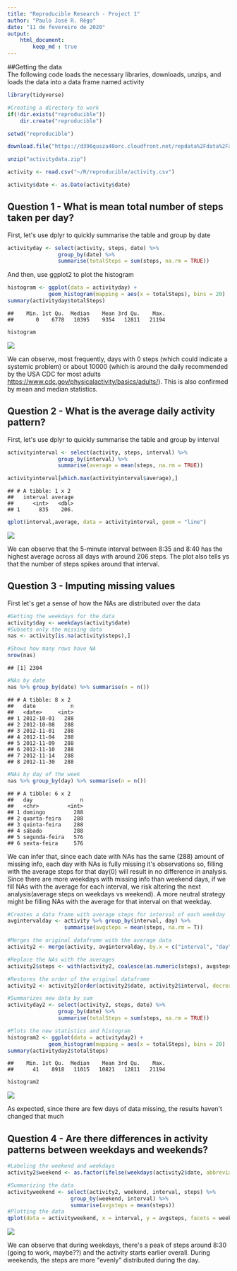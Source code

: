```yaml
---
title: "Reproducible Research - Project 1"
author: "Paulo José R. Rêgo"
date: "11 de fevereiro de 2020"
output: 
    html_document:
        keep_md : true
---
```



##Getting the data  
The following code loads the necessary libraries, downloads, unzips, and loads the data into a data frame named activity  

```r
library(tidyverse)

#Creating a directory to work
if(!dir.exists("reproducible"))
    dir.create("reproducible")

setwd("reproducible")

download.file("https://d396qusza40orc.cloudfront.net/repdata%2Fdata%2Factivity.zip", destfile = "activitydata.zip")

unzip("activitydata.zip")

activity <- read.csv("~/R/reproducible/activity.csv")

activity$date <- as.Date(activity$date)
```

## Question 1 - What is mean total number of steps taken per day?

First, let's use dplyr to quickly summarise the table and group by date  

```r
activityday <- select(activity, steps, date) %>% 
                group_by(date) %>% 
                summarise(totalSteps = sum(steps, na.rm = TRUE))
```

And then, use ggplot2 to plot the histogram  

```r
histogram <- ggplot(data = activityday) +
             geom_histogram(mapping = aes(x = totalSteps), bins = 20)
summary(activityday$totalSteps)
```

```
##    Min. 1st Qu.  Median    Mean 3rd Qu.    Max. 
##       0    6778   10395    9354   12811   21194
```

```r
histogram
```

![](PA1_template_files/figure-html/unnamed-chunk-3-1.png)<!-- -->
  
  
We can observe, most frequently, days with 0 steps (which could indicate a systemic problem) or about 10000 (which is around the daily recommended by the USA CDC for most adults https://www.cdc.gov/physicalactivity/basics/adults/). This is also confirmed by mean and median statistics.  

## Question 2 - What is the average daily activity pattern?


First, let's use dplyr to quickly summarise the table and group by interval

```r
activityinterval <- select(activity, steps, interval) %>% 
                group_by(interval) %>% 
                summarise(average = mean(steps, na.rm = TRUE))

activityinterval[which.max(activityinterval$average),]
```

```
## # A tibble: 1 x 2
##   interval average
##      <int>   <dbl>
## 1      835    206.
```

```r
qplot(interval,average, data = activityinterval, geom = "line")
```

![](PA1_template_files/figure-html/unnamed-chunk-4-1.png)<!-- -->
  
We can observe that the 5-minute interval between 8:35 and 8:40 has the highest average across all days with around 206 steps. The plot also tells ys that the number of steps spikes around that interval.  

## Question 3 - Imputing missing values
  
First let's get a sense of how the NAs are distributed over the data

```r
#Getting the weekdays for the data
activity$day <- weekdays(activity$date)
#Subsets only the missing data
nas <- activity[is.na(activity$steps),]

#Shows how many rows have NA
nrow(nas)
```

```
## [1] 2304
```

```r
#NAs by date
nas %>% group_by(date) %>% summarise(n = n())
```

```
## # A tibble: 8 x 2
##   date           n
##   <date>     <int>
## 1 2012-10-01   288
## 2 2012-10-08   288
## 3 2012-11-01   288
## 4 2012-11-04   288
## 5 2012-11-09   288
## 6 2012-11-10   288
## 7 2012-11-14   288
## 8 2012-11-30   288
```

```r
#NAs by day of the week
nas %>% group_by(day) %>% summarise(n = n())
```

```
## # A tibble: 6 x 2
##   day               n
##   <chr>         <int>
## 1 domingo         288
## 2 quarta-feira    288
## 3 quinta-feira    288
## 4 sábado          288
## 5 segunda-feira   576
## 6 sexta-feira     576
```

We can infer that, since each date with NAs has the same (288) amount of missing info, each day with NAs is fully missing it's observations so, filling with the average steps for that day(0) will result in no difference in analysis. Since there are more weekdays with missing info than weekend days, if we fill NAs with the average for each interval, we risk altering the next analysis(average steps on weekdays vs weekend). A more neutral strategy might be filling NAs with the average for that interval on that weekday. 


```r
#Creates a data frame with average steps for interval of each weekday
avgintervalday <- activity %>% group_by(interval, day) %>%
                  summarise(avgsteps = mean(steps, na.rm = T))

#Merges the original dataframe with the average data
activity2 <- merge(activity, avgintervalday, by.x = c("interval", "day"), by.y = c("interval", "day"))

#Replace the NAs with the averages
activity2$steps <- with(activity2, coalesce(as.numeric(steps), avgsteps))

#Restores the order of the original dataframe
activity2 <- activity2[order(activity2$date, activity2$interval, decreasing = FALSE),]

#Summarizes new data by sum
activityday2 <- select(activity2, steps, date) %>% 
                group_by(date) %>% 
                summarise(totalSteps = sum(steps, na.rm = TRUE))

#Plots the new statistics and histogram
histogram2 <- ggplot(data = activityday2) +
             geom_histogram(mapping = aes(x = totalSteps), bins = 20)
summary(activityday2$totalSteps)
```

```
##    Min. 1st Qu.  Median    Mean 3rd Qu.    Max. 
##      41    8918   11015   10821   12811   21194
```

```r
histogram2
```

![](PA1_template_files/figure-html/unnamed-chunk-6-1.png)<!-- -->
  
As expected, since there are few days of data missing, the results haven't changed that much

## Question 4 - Are there differences in activity patterns between weekdays and weekends?

```r
#Labeling the weekend and weekdays
activity2$weekend <- as.factor(ifelse(weekdays(activity2$date, abbreviate = T) %in% c("sab", "dom"), yes = "weekend", no = "weekday"))

#Summarizing the data
activityweekend <- select(activity2, weekend, interval, steps) %>%
                    group_by(weekend, interval) %>%
                    summarise(avgsteps = mean(steps))
#Plotting the data
qplot(data = activityweekend, x = interval, y = avgsteps, facets = weekend~., geom = "line")
```

![](PA1_template_files/figure-html/unnamed-chunk-7-1.png)<!-- -->
  
We can observe that during weekdays, there's a peak of steps around 8:30 (going to work, maybe??) and the activity starts earlier overall. During weekends, the steps are more "evenly" distributed during the day.
  
